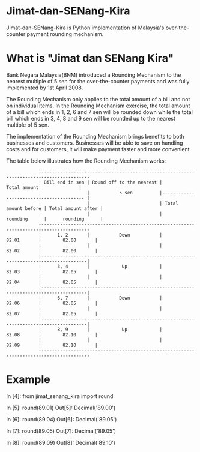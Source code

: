 Jimat-dan-SENang-Kira
=====================

Jimat-dan-SENang-Kira is Python implementation of Malaysia's over-the-counter payment rounding mechanism.

What is "Jimat dan SENang Kira"
===============================

Bank Negara Malaysia(BNM) introduced a Rounding Mechanism to the nearest multiple of 5 sen for the over-the-counter
payments and was fully implemented by 1st April 2008.

The Rounding Mechanism only applies to the total amount of a bill and not on individual items. In the Rounding Mechanism
exercise, the total amount of a bill which ends in 1, 2, 6 and 7 sen will be rounded down while the total bill which
ends in 3, 4, 8 and 9 sen will be rounded up to the nearest multiple of 5 sen.

The implementation of the Rounding Mechanism brings benefits to both businesses and customers. Businesses will be able
to save on handling costs and for customers, it will make payment faster and more convenient.

The table below illustrates how the Rounding Mechanism works:

                -----------------------------------------------------------------------------------------
                | Bill end in sen | Round off to the nearest |               Total amount               |
                |                 |           5 sen          |----------------------------------------- |
                |                 |                          | Total amount before | Total amount after |
                |                 |                          |       rounding      |      rounding      |
                -----------------------------------------------------------------------------------------
                |      1, 2       |           Down           |         82.01       |        82.00       |
                |                 |                          |         82.02       |        82.00       |
                |---------------------------------------------------------------------------------------|
                |      3, 4       |            Up            |         82.03       |        82.05       |
                |                 |                          |         82.04       |        82.05       |
                |---------------------------------------------------------------------------------------|
                |      6, 7       |           Down           |         82.06       |        82.05       |
                |                 |                          |         82.07       |        82.05       |
                |---------------------------------------------------------------------------------------|
                |      8, 9       |            Up            |         82.08       |        82.10       |
                |                 |                          |         82.09       |        82.10       |
                -----------------------------------------------------------------------------------------

Example
=======

In [4]: from jimat_senang_kira import round

In [5]: round(89.01)
Out[5]: Decimal('89.00')

In [6]: round(89.04)
Out[6]: Decimal('89.05')

In [7]: round(89.05)
Out[7]: Decimal('89.05')

In [8]: round(89.09)
Out[8]: Decimal('89.10')